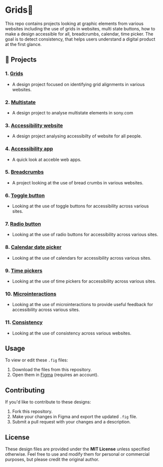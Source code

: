 # Grids🚀

This repo contains projects looking at graphic elements from various websites including the use of grids in websites, multi state buttons, how to make a design accessible for all, breadcrumbs, calendar, time picker. The goal is to detect consistency, that helps users understand a digital product at the first glance.

## 🌟 Projects

### 1. [**Grids**](https://github.com/nyunja/ui-rules/blob/main/Paul_John_Grids_01182025_V1.fig)
   - A design project focused on identifying grid alignments in various websites.

### 2. [**Multistate**](https://github.com/nyunja/ui-rules/blob/main/Paul_John_MultiState_01182025_V1.fig)
   - A design project to analyse multistate elements in sony.com

### 3. [**Accessibility website**](https://github.com/nyunja/ui-rules/blob/main/Paul_John_AccessibiltyWebsite_01182025_V1.fig)
   - A design project analysing accessibilty of website for all people.

### 4. [**Accessibility app**](https://github.com/nyunja/ui-rules/blob/main/Paul_John_AccessibiltyApp_01182025_V1.fig)
   - A quick look at acceble web apps.

### 5. [**Breadcrumbs**](https://github.com/nyunja/ui-rules/blob/main/Paul_John_Breadcrumbs_01182025_V1.fig)
   - A project looking at the use of bread crumbs in various websites.

### 6. [**Toggle button**](https://github.com/nyunja/ui-rules/blob/main/Paul_John_ToggleButton_01192025_V1.fig)
   - Looking at the use of toggle buttons for accessibility across various sites.

### 7. [**Radio button**](https://github.com/nyunja/ui-rules/blob/main/Paul_John_RadioButtons_01192025_V1.fig)
   - Looking at the use of radio buttons for accessibility across various sites.

### 8. [**Calendar date picker**](https://github.com/nyunja/ui-rules/blob/main/Paul_John_Calendars_01182025_V1.fig)
   - Looking at the use of calendars for accessibility across various sites.

### 9. [**Time pickers**](https://github.com/nyunja/ui-rules/blob/main/Paul_John_TimePickers_01192025_V1.fig)
   - Looking at the use of time pickers for accessibility across various sites.

### 10. [**Microinteractions**](https://github.com/nyunja/ui-rules/blob/main/Paul_John_MicroInteractions_01192025_V1.fig)
   - Looking at the use of microinteractions to provide useful feedback for accessibility across various sites.

### 11. [**Consistency**](https://github.com/nyunja/ui-rules/blob/main/Paul_John_Consistency_01192025_V1.fig)
   - Looking at the use of consistency across various websites.


## Usage

To view or edit these `.fig` files:

1. Download the files from this repository.
2. Open them in [Figma](https://www.figma.com/) (requires an account).

## Contributing

If you'd like to contribute to these designs:

1. Fork this repository.
2. Make your changes in Figma and export the updated `.fig` file.
3. Submit a pull request with your changes and a description.

## License

These design files are provided under the **MIT License** unless specified otherwise. Feel free to use and modify them for personal or commercial purposes, but please credit the original author.